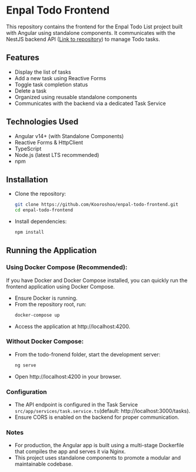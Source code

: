 # Enpal Todo Frontend

This repository contains the frontend for the Enpal Todo List project built with Angular using standalone components. It communicates with the NestJS backend API ([Link to repository](https://github.com/Kooroshoo/enpal-todo-backend/tree/main)) to manage Todo tasks.

## Features
- Display the list of tasks
- Add a new task using Reactive Forms
- Toggle task completion status
- Delete a task
- Organized using reusable standalone components
- Communicates with the backend via a dedicated Task Service

## Technologies Used
- Angular v14+ (with Standalone Components)
- Reactive Forms & HttpClient
- TypeScript
- Node.js (latest LTS recommended)
- npm

## Installation
- Clone the repository:
  ```bash
  git clone https://github.com/Kooroshoo/enpal-todo-frontend.git
  cd enpal-todo-frontend
  ```
- Install dependencies:
  ```bash
  npm install
  ```

## Running the Application

### Using Docker Compose (Recommended):

If you have Docker and Docker Compose installed, you can quickly run the frontend application using Docker Compose.

  - Ensure Docker is running.
  - From the repository root, run:
      ```bash
      docker-compose up
      ```
  - Access the application at http://localhost:4200.

### Without Docker Compose:
  - From the todo-fronend folder, start the development server:
      ```bash
      ng serve
      ```
  - Open http://localhost:4200 in your browser.

### Configuration
  - The API endpoint is configured in the Task Service ``` src/app/services/task.service.ts ```(default: http://localhost:3000/tasks).
  - Ensure CORS is enabled on the backend for proper communication.

### Notes
  - For production, the Angular app is built using a multi-stage Dockerfile that compiles the app and serves it via Nginx.
  - This project uses standalone components to promote a modular and maintainable codebase.


      
